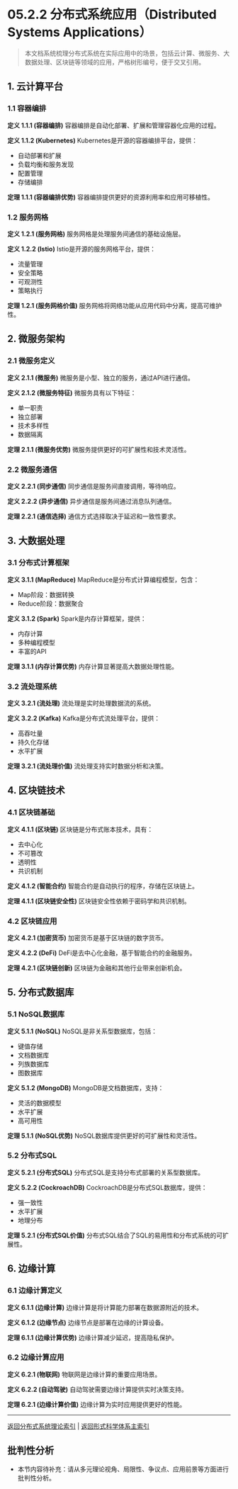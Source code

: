 # 05.2.2 分布式系统应用（Distributed Systems Applications）

> 本文档系统梳理分布式系统在实际应用中的场景，包括云计算、微服务、大数据处理、区块链等领域的应用，严格树形编号，便于交叉引用。

## 1. 云计算平台

### 1.1 容器编排

**定义 1.1.1 (容器编排)**
容器编排是自动化部署、扩展和管理容器化应用的过程。

**定义 1.1.2 (Kubernetes)**
Kubernetes是开源的容器编排平台，提供：

- 自动部署和扩展
- 负载均衡和服务发现
- 配置管理
- 存储编排

**定理 1.1.1 (容器编排优势)**
容器编排提供更好的资源利用率和应用可移植性。

### 1.2 服务网格

**定义 1.2.1 (服务网格)**
服务网格是处理服务间通信的基础设施层。

**定义 1.2.2 (Istio)**
Istio是开源的服务网格平台，提供：

- 流量管理
- 安全策略
- 可观测性
- 策略执行

**定理 1.2.1 (服务网格价值)**
服务网格将网络功能从应用代码中分离，提高可维护性。

## 2. 微服务架构

### 2.1 微服务定义

**定义 2.1.1 (微服务)**
微服务是小型、独立的服务，通过API进行通信。

**定义 2.1.2 (微服务特征)**
微服务具有以下特征：

- 单一职责
- 独立部署
- 技术多样性
- 数据隔离

**定理 2.1.1 (微服务优势)**
微服务提供更好的可扩展性和技术灵活性。

### 2.2 微服务通信

**定义 2.2.1 (同步通信)**
同步通信是服务间直接调用，等待响应。

**定义 2.2.2 (异步通信)**
异步通信是服务间通过消息队列通信。

**定理 2.2.1 (通信选择)**
通信方式选择取决于延迟和一致性要求。

## 3. 大数据处理

### 3.1 分布式计算框架

**定义 3.1.1 (MapReduce)**
MapReduce是分布式计算编程模型，包含：

- Map阶段：数据转换
- Reduce阶段：数据聚合

**定义 3.1.2 (Spark)**
Spark是内存计算框架，提供：

- 内存计算
- 多种编程模型
- 丰富的API

**定理 3.1.1 (内存计算优势)**
内存计算显著提高大数据处理性能。

### 3.2 流处理系统

**定义 3.2.1 (流处理)**
流处理是实时处理数据流的系统。

**定义 3.2.2 (Kafka)**
Kafka是分布式流处理平台，提供：

- 高吞吐量
- 持久化存储
- 水平扩展

**定理 3.2.1 (流处理价值)**
流处理支持实时数据分析和决策。

## 4. 区块链技术

### 4.1 区块链基础

**定义 4.1.1 (区块链)**
区块链是分布式账本技术，具有：

- 去中心化
- 不可篡改
- 透明性
- 共识机制

**定义 4.1.2 (智能合约)**
智能合约是自动执行的程序，存储在区块链上。

**定理 4.1.1 (区块链安全性)**
区块链安全性依赖于密码学和共识机制。

### 4.2 区块链应用

**定义 4.2.1 (加密货币)**
加密货币是基于区块链的数字货币。

**定义 4.2.2 (DeFi)**
DeFi是去中心化金融，基于智能合约的金融服务。

**定理 4.2.1 (区块链创新)**
区块链为金融和其他行业带来创新机会。

## 5. 分布式数据库

### 5.1 NoSQL数据库

**定义 5.1.1 (NoSQL)**
NoSQL是非关系型数据库，包括：

- 键值存储
- 文档数据库
- 列族数据库
- 图数据库

**定义 5.1.2 (MongoDB)**
MongoDB是文档数据库，支持：

- 灵活的数据模型
- 水平扩展
- 高可用性

**定理 5.1.1 (NoSQL优势)**
NoSQL数据库提供更好的可扩展性和灵活性。

### 5.2 分布式SQL

**定义 5.2.1 (分布式SQL)**
分布式SQL是支持分布式部署的关系型数据库。

**定义 5.2.2 (CockroachDB)**
CockroachDB是分布式SQL数据库，提供：

- 强一致性
- 水平扩展
- 地理分布

**定理 5.2.1 (分布式SQL价值)**
分布式SQL结合了SQL的易用性和分布式系统的可扩展性。

## 6. 边缘计算

### 6.1 边缘计算定义

**定义 6.1.1 (边缘计算)**
边缘计算是将计算能力部署在数据源附近的技术。

**定义 6.1.2 (边缘节点)**
边缘节点是部署在边缘的计算设备。

**定理 6.1.1 (边缘计算优势)**
边缘计算减少延迟，提高隐私保护。

### 6.2 边缘计算应用

**定义 6.2.1 (物联网)**
物联网是边缘计算的重要应用场景。

**定义 6.2.2 (自动驾驶)**
自动驾驶需要边缘计算提供实时决策支持。

**定理 6.2.1 (边缘计算价值)**
边缘计算为实时应用提供更好的性能。

---

[返回分布式系统理论索引](README.md) | [返回形式科学体系主索引](README.md)

## 批判性分析

- 本节内容待补充：请从多元理论视角、局限性、争议点、应用前景等方面进行批判性分析。
